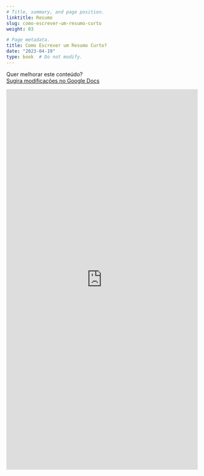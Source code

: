 ```yaml
---
# Title, summary, and page position.
linktitle: Resumo
slug: como-escrever-um-resumo-curto
weight: 03

# Page metadata.
title: Como Escrever um Resumo Curto?
date: "2023-04-19"
type: book  # Do not modify.
---
```


Quer melhorar este conteúdo?<br>
[<i class="fa fa-edit" aria-hidden="true"></i> Sugira modificações no Google Docs][edit]

[edit]: https://docs.google.com/document/d/1691OjJDj3LhOkK6W2qY0mSsO3fSW3NkofVExP62Mdno/edit?usp=sharing

<iframe frameborder="0" style="width: 100%; height: 1000px" src="https://docs.google.com/document/d/e/2PACX-1vRvw9O522A94-27wPQ-Gd8PFYa9zoiuCWIls69MOZSrdxZHHDTY2eCrmB8ux7pGrm9dnJTO-C0F1l2T/pub?embedded=true"></iframe>
